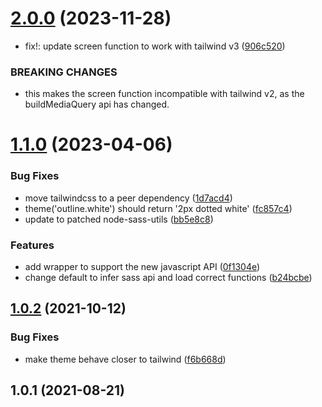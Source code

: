# [2.0.0](https://github.com/jquense/sass-tailwind-functions/compare/v1.1.0...v2.0.0) (2023-11-28)


* fix!: update screen function to work with tailwind v3 ([906c520](https://github.com/jquense/sass-tailwind-functions/commit/906c52073a2fa8431f02c54c177ff0517590a4bb))


### BREAKING CHANGES

* this makes the screen function incompatible with
tailwind v2, as the buildMediaQuery api has changed.





# [1.1.0](https://github.com/jquense/sass-tailwind-functions/compare/v1.0.2...v1.1.0) (2023-04-06)


### Bug Fixes

* move tailwindcss to a peer dependency ([1d7acd4](https://github.com/jquense/sass-tailwind-functions/commit/1d7acd40afe2f5bddc0bb904367a87c893513f37))
* theme('outline.white') should return '2px dotted white' ([fc857c4](https://github.com/jquense/sass-tailwind-functions/commit/fc857c4298c043cd018d50fa0c40eac65232dc9d))
* update to patched node-sass-utils ([bb5e8c8](https://github.com/jquense/sass-tailwind-functions/commit/bb5e8c8082c82bc6f9b1a461c31fc1f4e37b4ab6))


### Features

* add wrapper to support the new javascript API ([0f1304e](https://github.com/jquense/sass-tailwind-functions/commit/0f1304e4f6168cb5967f81245756a60b867b32d3))
* change default to infer sass api and load correct functions ([b24bcbe](https://github.com/jquense/sass-tailwind-functions/commit/b24bcbe58ebb8e0ff1b3bbfe5512bd91778b6e36))





## [1.0.2](https://github.com/jquense/sass-tailwind-functions/compare/v1.0.1...v1.0.2) (2021-10-12)


### Bug Fixes

* make theme behave closer to tailwind ([f6b668d](https://github.com/jquense/sass-tailwind-functions/commit/f6b668d67ce3a62b51acde05c496b8652900a0eb))





## 1.0.1 (2021-08-21)





